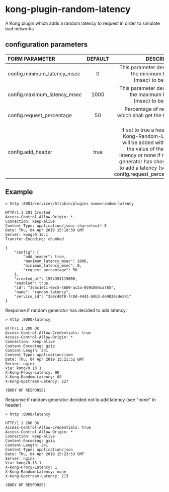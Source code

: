 # kong-plugin-random-latency
A Kong plugin which adds a random latency to request in order to simulate bad networks

## configuration parameters
|FORM PARAMETER|DEFAULT|DESCRIPTION|
|:----|:------:|------:|
|config.minimum_latency_msec|0|This parameter describes the minimum latency (msec) to be added|
|config.maximum_latency_msec|1000|This parameter describes the maximum latency (msec) to be added|
|config.request_percentage|50|Percentage of requests which shall get the latency added|
|config.add_header|true|If set to true a header X-Kong-Random-Latency will be added with either the value of the added latency or none if random generator has chosen not to add a latency (see also config.request_percentage)|

## Example
````
> http :8001/services/httpbin/plugins name=random-latency 

HTTP/1.1 201 Created
Access-Control-Allow-Origin: *
Connection: keep-alive
Content-Type: application/json; charset=utf-8
Date: Thu, 04 Apr 2019 15:18:38 GMT
Server: kong/0.13.1
Transfer-Encoding: chunked

{
    "config": {
        "add_header": true,
        "maximum_latency_msec": 1000,
        "minimum_latency_msec": 0,
        "request_percentage": 50
    },
    "created_at": 1554391119000,
    "enabled": true,
    "id": "2dac1e11-6ec5-4609-ac2a-0591804ca785",
    "name": "random-latency",
    "service_id": "3a0c40f8-7c8d-4441-b0b3-de9836c4e841"
}
````
Response if random generator has decided to add latency:
`````
> http :8000/latency

HTTP/1.1 200 OK
Access-Control-Allow-Credentials: true
Access-Control-Allow-Origin: *
Connection: keep-alive
Content-Encoding: gzip
Content-Length: 241
Content-Type: application/json
Date: Thu, 04 Apr 2019 15:21:52 GMT
Server: nginx
Via: kong/0.13.1
X-Kong-Proxy-Latency: 90
X-Kong-Random-Latency: 89
X-Kong-Upstream-Latency: 227

(BODY OF RESPONSE)
`````
Response if random generator decided not to add latency (see "none" in header)
`````
> http :8000/latency

HTTP/1.1 200 OK
Access-Control-Allow-Credentials: true
Access-Control-Allow-Origin: *
Connection: keep-alive
Content-Encoding: gzip
Content-Length: 241
Content-Type: application/json
Date: Thu, 04 Apr 2019 15:23:53 GMT
Server: nginx
Via: kong/0.13.1
X-Kong-Proxy-Latency: 1
X-Kong-Random-Latency: none
X-Kong-Upstream-Latency: 213

(BODY OF RESPONSE)
`````

